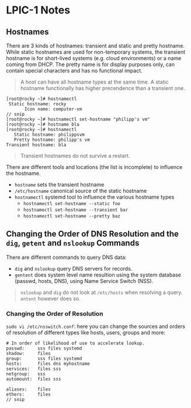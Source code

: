 # LPIC-1 Notes

## Hostnames

There are 3 kinds of hostnames: transient and static and pretty hostname. While static hostnames are used for non-temporary systems, the transient hostname is for short-lived systems (e.g. cloud environments) or a name coming from DHCP. The pretty name is for display purposes only, can contain special characters and has no functional impact.

> A host can have all hostname types at the same time. A static hostname functionally has higher precendence than a transient one.

```shell
[root@rocky ~]# hostnamectl
 Static hostname: rocky
       Icon name: computer-vm
// snip
[root@rocky ~]# hostnamectl set-hostname "philipp's vm"
[root@rocky ~]# hostname bla 
[root@rocky ~]# hostnamectl
   Static hostname: philippsvm
   Pretty hostname: philipp's vm
Transient hostname: bla
```

> Transient hostnames do not survive a restart.

There are different tools and locations (the list is incomplete) to influence the hostname.
* `hostname` sets the transient hostname
* `/etc/hostname` canonical source of the static hostname
* `hostnamectl` systemd tool to influence the various hostname types
  * `hostnamectl set-hostname --static foo`
  * `hostnamectl set-hostname --transient bar`
  * `hostnamectl set-hostname --pretty baz`

## Changing the Order of DNS Resolution and the `dig`, `getent` and `nslookup` Commands

There are different commands to query DNS data:

* `dig` and `nslookup` query DNS servers for records.
* `gentent` does system level name resultion using the system database (passwd, hosts, DNS), using Name Service Switch (NSS).

> `nslookup` and `dig` do not look at `/etc/hosts` when resolving a query. `entent` however does so.

### Changing the Order of Resolution

`sudo vi /etc/nsswitch.conf`: here you can change the sources and orders of resolution of different types like hosts, users, groups and more:

```
# In order of likelihood of use to accelerate lookup.
passwd:     sss files systemd
shadow:     files
group:      sss files systemd
hosts:      files dns myhostname
services:   files sss
netgroup:   sss
automount:  files sss

aliases:    files
ethers:     files
// snip
```
